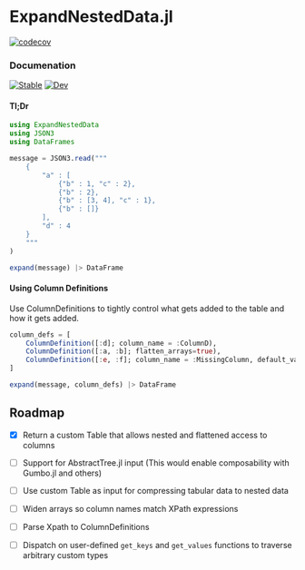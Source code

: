 # ExpandNestedData.jl
[![codecov](https://codecov.io/gh/mrufsvold/ExpandNestedData.jl/branch/main/graph/badge.svg?token=LQPXGYX4VC)](https://codecov.io/gh/mrufsvold/ExpandNestedData.jl)
### Documenation

[![Stable](https://img.shields.io/badge/docs-stable-blue.svg)](https://mrufsvold.github.io/ExpandNestedData.jl/stable)
[![Dev](https://img.shields.io/badge/docs-dev-blue.svg)](https://mrufsvold.github.io/ExpandNestedData.jl/dev)


#### Tl;Dr
```julia
using ExpandNestedData 
using JSON3
using DataFrames

message = JSON3.read("""
    {
        "a" : [
            {"b" : 1, "c" : 2},
            {"b" : 2},
            {"b" : [3, 4], "c" : 1},
            {"b" : []}
        ],
        "d" : 4
    }
    """
)

expand(message) |> DataFrame
```

#### Using Column Definitions
Use ColumnDefinitions to tightly control what gets added to the table and how it gets added.
```julia
column_defs = [
    ColumnDefinition([:d]; column_name = :ColumnD),
    ColumnDefinition([:a, :b]; flatten_arrays=true),
    ColumnDefinition([:e, :f]; column_name = :MissingColumn, default_value="Missing branch")
]

expand(message, column_defs) |> DataFrame
```

## Roadmap
- [x] Return a custom Table that allows nested and flattened access to columns
- [ ] Support for AbstractTree.jl input (This would enable composability with Gumbo.jl and others)
- [ ] Use custom Table as input for compressing tabular data to nested data
- [ ] Widen arrays so column names match XPath expressions
- [ ] Parse Xpath to ColumnDefinitions
- [ ] Dispatch on user-defined `get_keys` and `get_values` functions to traverse arbitrary custom types

